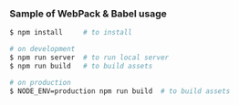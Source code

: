 ### Sample of WebPack & Babel usage

```bash
$ npm install     # to install

# on development
$ npm run server  # to run local server
$ npm run build   # to build assets

# on production
$ NODE_ENV=production npm run build  # to build assets
```